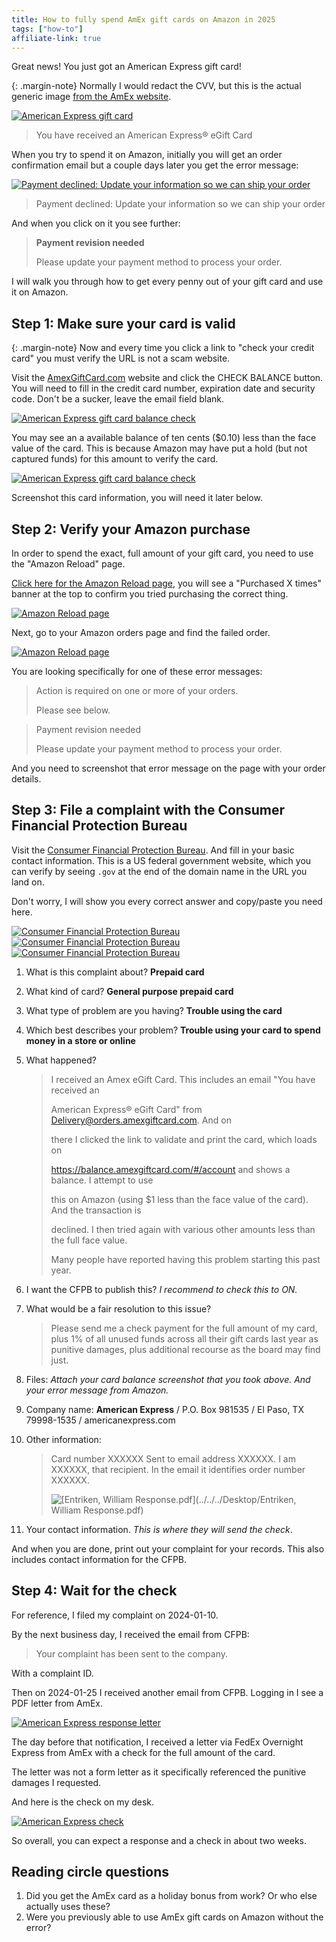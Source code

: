 ```yaml
---
title: How to fully spend AmEx gift cards on Amazon in 2025
tags: ["how-to"]
affiliate-link: true
---
```


Great news! You just got an American Express gift card!

{: .margin-note}
Normally I would redact the CVV, but this is the actual generic image [from the AmEx website](https://www.amexgiftcard.com/media/catalog/product//a/b/abol_holiday_gold_snowflake_v7_082322_1.png).

[![American Express gift card](/assets/images/2024-02-20-howto-spend-amex-gift-card-amazon.png)](/assets/images/2024-02-20-howto-spend-amex-gift-card-amazon.png)

> You have received an American Express® eGift Card

When you try to spend it on Amazon, initially you will get an order confirmation email but a couple days later you get the error message:

[![Payment declined: Update your information so we can ship your order](/assets/images/2024-02-20-howto-spend-amex-gift-card-amazon-declined.png)](/assets/images/2024-02-20-howto-spend-amex-gift-card-amazon-declined.png)

> Payment declined: Update your information so we can ship your order

And when you click on it you see further:

> **Payment revision needed**
>
> Please update your payment method to process your order.

I will walk you through how to get every penny out of your gift card and use it on Amazon.

## Step 1: Make sure your card is valid

{: .margin-note}
Now and every time you click a link to "check your credit card" you must verify the URL is not a scam website.

Visit the [AmexGiftCard.com](https://AmexGiftCard.com) website and click the CHECK BALANCE button. You will need to fill in the credit card number, expiration date and security code. Don't be a sucker, leave the email field blank.

[![American Express gift card balance check](/assets/images/2024-02-20-howto-spend-amex-gift-card-amazon-verify.png)](/assets/images/2024-02-20-howto-spend-amex-gift-card-amazon-verify.png)

You may see an a available balance of ten cents ($0.10) less than the face value of the card. This is because Amazon may have put a hold (but not captured funds) for this amount to verify the card.

[![American Express gift card balance check](/assets/images/2024-02-20-howto-spend-amex-gift-card-amazon-transactions.png)](/assets/images/2024-02-20-howto-spend-amex-gift-card-amazon-transactions.png)

Screenshot this card information, you will need it later below.

## Step 2: Verify your Amazon purchase

In order to spend the exact, full amount of your gift card, you need to use the "Amazon Reload" page.

[Click here for the Amazon Reload page](https://www.amazon.com/gp/gc/create?rw_useCurrentProtocol=1&linkCode=ll1&tag=phornetandrel-20&linkId=b0a02307dcfc5a7f41249b4e8212e373&language=en_US&ref_=as_li_ss_tl), you will see a "Purchased X times" banner at the top to confirm you tried purchasing the correct thing.

[![Amazon Reload page](/assets/images/2024-02-20-howto-spend-amex-gift-card-amazon-banner.png)](/assets/images/2024-02-20-howto-spend-amex-gift-card-amazon-banner.png)

Next, go to your Amazon orders page and find the failed order.

[![Amazon Reload page](/assets/images/2024-02-20-howto-spend-amex-gift-card-amazon-error.png)](/assets/images/2024-02-20-howto-spend-amex-gift-card-amazon-error.png)

You are looking specifically for one of these error messages:

> Action is required on one or more of your orders.
>
> Please see below.

> Payment revision needed
>
> Please update your payment method to process your order.

And you need to screenshot that error message on the page with your order details.

## Step 3: File a complaint with the Consumer Financial Protection Bureau

Visit the [Consumer Financial Protection Bureau](https://portal.consumerfinance.gov/consumer/s/login/SelfRegister). And fill in your basic contact information. This is a US federal government website, which you can verify by seeing `.gov` at the end of the domain name in the URL you land on.

Don't worry, I will show you every correct answer and copy/paste you need here.

[![Consumer Financial Protection Bureau](/assets/images/2024-02-20-howto-spend-amex-gift-card-amazon-complaint1.png)](/assets/images/2024-02-20-howto-spend-amex-gift-card-amazon-complaint1.png)
[![Consumer Financial Protection Bureau](/assets/images/2024-02-20-howto-spend-amex-gift-card-amazon-complaint2.png)](/assets/images/2024-02-20-howto-spend-amex-gift-card-amazon-complaint2.png)
[![Consumer Financial Protection Bureau](/assets/images/2024-02-20-howto-spend-amex-gift-card-amazon-complaint3.png)](/assets/images/2024-02-20-howto-spend-amex-gift-card-amazon-complaint3.png)

1. What is this complaint about? **Prepaid card**

2. What kind of card? **General purpose prepaid card**

3. What type of problem are you having? **Trouble using the card**

4. Which best describes your problem? **Trouble using your card to spend money in a store or online**

5. What happened?

   > I received an Amex eGift Card. This includes an email "You have received an
   >
   > American Express® eGift Card" from <Delivery@orders.amexgiftcard.com>. And on
   >
   > there I clicked the link to validate and print the card, which loads on
   >
   > <https://balance.amexgiftcard.com/#/account> and shows a balance. I attempt to use
   >
   > this on Amazon (using $1 less than the face value of the card). And the transaction is
   >
   > declined. I then tried again with various other amounts less than the full face value.
   >
   > Many people have reported having this problem starting this past year.

6. I want the CFPB to publish this? *I recommend to check this to ON.*

7. What would be a fair resolution to this issue?

   > Please send me a check payment for the full amount of my card, plus 1% of all unused funds across all their gift cards last year as punitive damages, plus additional recourse as the board may find just.

8. Files: *Attach your card balance screenshot that you took above. And your error message from Amazon.*

9. Company name: **American Express** / P.O. Box 981535 / El Paso, TX 79998-1535 / americanexpress.com

10. Other information:

    > Card number XXXXXX Sent to email address XXXXXX. I am XXXXXX, that recipient. In the email it identifies order number XXXXXX.
    >
    > ![ [Entriken, William Response.pdf](../../../Desktop/Entriken, William Response.pdf) ](../../../Desktop/2024-02-20-howto-spend-amex-gift-card-amazon-banner.png)

11. Your contact information. *This is where they will send the check*.

And when you are done, print out your complaint for your records. This also includes contact information for the CFPB.

## Step 4: Wait for the check

For reference, I filed my complaint on 2024-01-10.

By the next business day, I received the email from CFPB:

> Your complaint has been sent to the company.

With a complaint ID.

Then on 2024-01-25 I received another email from CFPB. Logging in I see a PDF letter from AmEx.

[![American Express response letter](/assets/images/2024-02-20-howto-spend-amex-gift-card-amazon-response.png)](/assets/images/2024-02-20-howto-spend-amex-gift-card-amazon-response.png)

The day before that notification, I received a letter via FedEx Overnight Express from AmEx with a check for the full amount of the card.

The letter was not a form letter as it specifically referenced the punitive damages I requested.

And here is the check on my desk.

[![American Express check](/assets/images/2024-02-20-howto-spend-amex-gift-card-amazon-check.jpg)](/assets/images/2024-02-20-howto-spend-amex-gift-card-amazon-check.jpg)

So overall, you can expect a response and a check in about two weeks.

## Reading circle questions

1. Did you get the AmEx card as a holiday bonus from work? Or who else actually uses these?
2. Were you previously able to use AmEx gift cards on Amazon without the error?
